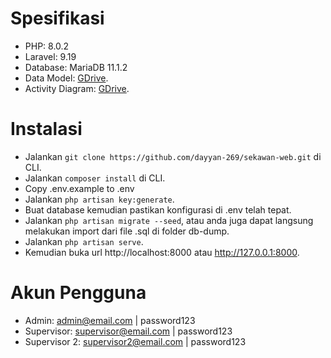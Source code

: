 # Spesifikasi
* PHP: 8.0.2
* Laravel: 9.19
* Database: MariaDB 11.1.2
* Data Model: [GDrive](https://drive.google.com/file/d/1tTb7pc5sBm3vm5Hh0Vy6CADqCEL_tH-8/view?usp=sharing).
* Activity Diagram: [GDrive](https://drive.google.com/file/d/1-KODmmauQR_36_1e5z8xN_08xugZMN9c/view?usp=sharing).

# Instalasi
* Jalankan `git clone https://github.com/dayyan-269/sekawan-web.git` di CLI.
* Jalankan `composer install` di CLI.
* Copy .env.example to .env
* Jalankan `php artisan key:generate`.
* Buat database kemudian pastikan konfigurasi di .env telah tepat.
* Jalankan `php artisan migrate --seed`, atau anda juga dapat langsung melakukan import dari file .sql di folder db-dump.
* Jalankan `php artisan serve`.
* Kemudian buka url http://localhost:8000 atau http://127.0.0.1:8000.

# Akun Pengguna
* Admin: admin@email.com | password123
* Supervisor: supervisor@email.com | password123
* Supervisor 2: supervisor2@email.com | password123
